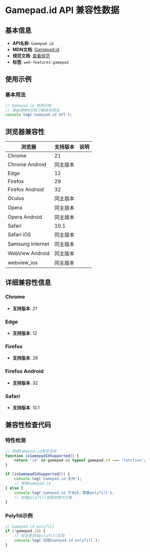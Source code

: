 # Gamepad.id API 兼容性数据

## 基本信息

- **API名称**: `Gamepad.id`
- **MDN文档**: [Gamepad.id](https://developer.mozilla.org/docs/Web/API/Gamepad/id)
- **规范文档**: [查看规范](https://w3c.github.io/gamepad/#dom-gamepad-id)
- **标签**: `web-features:gamepad`

## 使用示例

### 基本用法

```javascript
// Gamepad.id 使用示例
// 请查阅MDN文档了解具体用法
console.log('Gamepad.id API');
```

## 浏览器兼容性

| 浏览器 | 支持版本 | 说明 |
|--------|----------|------|
| Chrome | 21 |  |
| Chrome Android | 同主版本 |  |
| Edge | 12 |  |
| Firefox | 29 |  |
| Firefox Android | 32 |  |
| Oculus | 同主版本 |  |
| Opera | 同主版本 |  |
| Opera Android | 同主版本 |  |
| Safari | 10.1 |  |
| Safari iOS | 同主版本 |  |
| Samsung Internet | 同主版本 |  |
| WebView Android | 同主版本 |  |
| webview_ios | 同主版本 |  |

## 详细兼容性信息

### Chrome

- **支持版本**: 21

### Edge

- **支持版本**: 12

### Firefox

- **支持版本**: 29

### Firefox Android

- **支持版本**: 32

### Safari

- **支持版本**: 10.1

## 兼容性检查代码

### 特性检测

```javascript
// 检查Gamepad.id是否支持
function isGamepadIdSupported() {
    return 'id' in gamepad && typeof gamepad.id === 'function';
}

if (isGamepadIdSupported()) {
    console.log('Gamepad.id 支持');
    // 使用Gamepad.id
} else {
    console.log('Gamepad.id 不支持，需要polyfill');
    // 加载polyfill或使用替代方案
}
```

### Polyfill示例

```javascript
// Gamepad.id polyfill
if (!gamepad.id) {
    // 在这里添加polyfill实现
    console.log('加载Gamepad.id polyfill');
}
```

